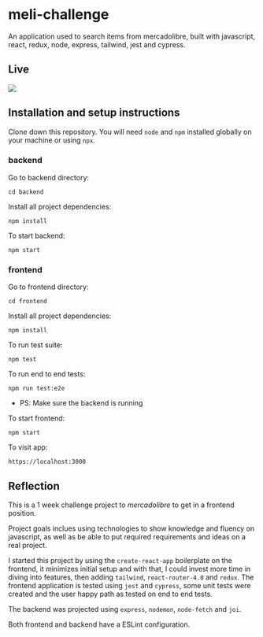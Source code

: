 # meli-challenge

An application used to search items from mercadolibre, built with javascript, react, redux, node, express, tailwind, jest and cypress.

## Live

![](https://media.giphy.com/media/UoXfziiHwpnWS16iAT/giphy.gif)

## Installation and setup instructions

Clone down this repository. You will need `node` and `npm` installed globally on your machine or using `npx`.

### backend

Go to backend directory:

`cd backend`

Install all project dependencies:

`npm install`

To start backend:

`npm start`

### frontend

Go to frontend directory:

`cd frontend`

Install all project dependencies:

`npm install`

To run test suite:

`npm test`

To run end to end tests:

`npm run test:e2e`

- PS: Make sure the backend is running

To start frontend:

`npm start`

To visit app:

`https://localhost:3000`

## Reflection

This is a 1 week challenge project to *mercadolibre* to get in a frontend position.

Project goals inclues using technologies to show knowledge and fluency on javascript, as well as be able to put required requirements and ideas on a real project.

I started this project by using the `create-react-app` boilerplate on the frontend, it minimizes initial setup and with that, I could invest more time in diving into features, then adding `tailwind`, `react-router-4.0` and `redux`. The frontend application is tested using `jest` and `cypress`, some unit tests were created and the user happy path as tested on end to end tests.

The backend was projected using `express`, `nodemon`, `node-fetch` and `joi`.

Both frontend and backend have a ESLint configuration.
